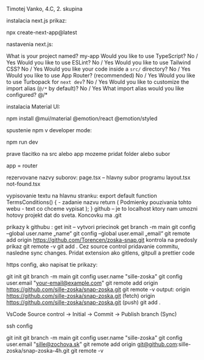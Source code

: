 Timotej Vanko, 4.C, 2. skupina

instalacia  next.js prikaz:

npx create-next-app@latest

nastavenia next.js:

What is your project named? my-app
Would you like to use TypeScript? No / Yes
Would you like to use ESLint? No / Yes
Would you like to use Tailwind CSS? No / Yes
Would you like your code inside a `src/` directory? No / Yes
Would you like to use App Router? (recommended) No / Yes
Would you like to use Turbopack for `next dev`?  No / Yes
Would you like to customize the import alias (`@/*` by default)? No / Yes
What import alias would you like configured? @/*

instalacia Material UI:

npm install @mui/material @emotion/react @emotion/styled

spustenie npm v developer mode:

npm run dev

prave tlacitko na src alebo app mozeme pridat folder alebo subor

app = router

rezervovane nazvy suborov:
page.tsx – hlavny subor programu
layout.tsx
not-found.tsx

vypisovanie textu na hlavnu stranku:
export default function TermsConditions() {  -   zadanie nazvu
return (
<Typography> Podmienky pouzivania tohto webu </Typography>     -    text co chceme vypisat
);
}
github – je to localhost ktory nam umozni hotovy projekt dat do sveta. Koncovku ma .git

prikazy k githubu :
get init – vytvori priecinok
get branch -m main
git config –global user.name „name“
git config –global user.email „email“
git remote add origin https://github.com/Torencen/zoska-snap.git
kontrola na predosly prikaz
git remote -v
git add .
Cez source control pridavanie commitu, nasledne sync changes.
Pridat extension ako gitlens, gitpull a prettier code

https config, ako napisat tie prikazy:

git init git branch -m main git config user.name "sille-zoska" git config user.email "your-email@example.com" git remote add origin https://github.com/sille-zoska/snap-zoska.git git remote -v output: origin https://github.com/sille-zoska/snap-zoska.git (fetch) origin https://github.com/sille-zoska/snap-zoska.git (push) git add .

VsCode Source control -> Initial -> Commit -> Publish branch (Sync)

ssh config

git init git branch -m main git config user.name "sille-zoska" git config user.email "sille@zochova.sk" git remote add origin git@github.com:sille-zoska/snap-zoska-4h.git git remote -v


